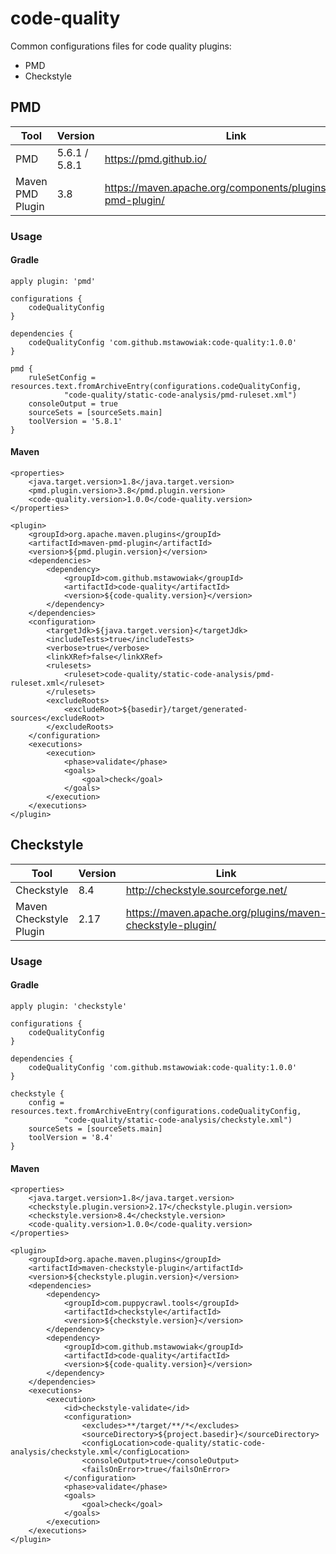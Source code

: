 # code-quality
Common configurations files for code quality plugins: 

* PMD
* Checkstyle

## PMD

| Tool              | Version           | Link  |
| -------------     | -------------     | ----- |
| PMD               | 5.6.1 / 5.8.1     | https://pmd.github.io/ |
| Maven PMD Plugin  | 3.8               | https://maven.apache.org/components/plugins/maven-pmd-plugin/ |

### Usage

#### Gradle
```
apply plugin: 'pmd'

configurations {
    codeQualityConfig
}

dependencies {
    codeQualityConfig 'com.github.mstawowiak:code-quality:1.0.0'
}

pmd {
    ruleSetConfig = resources.text.fromArchiveEntry(configurations.codeQualityConfig,
            "code-quality/static-code-analysis/pmd-ruleset.xml")
    consoleOutput = true
    sourceSets = [sourceSets.main]
    toolVersion = '5.8.1'
}
```

#### Maven
```
<properties>
    <java.target.version>1.8</java.target.version>
    <pmd.plugin.version>3.8</pmd.plugin.version>
    <code-quality.version>1.0.0</code-quality.version>
</properties>

<plugin>
    <groupId>org.apache.maven.plugins</groupId>
    <artifactId>maven-pmd-plugin</artifactId>
    <version>${pmd.plugin.version}</version>
    <dependencies>
        <dependency>
            <groupId>com.github.mstawowiak</groupId>
            <artifactId>code-quality</artifactId>
            <version>${code-quality.version}</version>
        </dependency>
    </dependencies>
    <configuration>
        <targetJdk>${java.target.version}</targetJdk>
        <includeTests>true</includeTests>
        <verbose>true</verbose>
        <linkXRef>false</linkXRef>
        <rulesets>
            <ruleset>code-quality/static-code-analysis/pmd-ruleset.xml</ruleset>
        </rulesets>
        <excludeRoots>
            <excludeRoot>${basedir}/target/generated-sources</excludeRoot>
        </excludeRoots>
    </configuration>
    <executions>
        <execution>
            <phase>validate</phase>
            <goals>
                <goal>check</goal>
            </goals>
        </execution>
    </executions>
</plugin>
```

## Checkstyle

| Tool                    | Version   | Link  |
| -------------           | --------- | ----- |
| Checkstyle              | 8.4       | http://checkstyle.sourceforge.net/ |
| Maven Checkstyle Plugin | 2.17      | https://maven.apache.org/plugins/maven-checkstyle-plugin/ |

### Usage

#### Gradle
```
apply plugin: 'checkstyle'

configurations {
    codeQualityConfig
}

dependencies {
    codeQualityConfig 'com.github.mstawowiak:code-quality:1.0.0'
}

checkstyle {
    config = resources.text.fromArchiveEntry(configurations.codeQualityConfig,
            "code-quality/static-code-analysis/checkstyle.xml")
    sourceSets = [sourceSets.main]
    toolVersion = '8.4'
}
```

#### Maven
```
<properties>
    <java.target.version>1.8</java.target.version>
    <checkstyle.plugin.version>2.17</checkstyle.plugin.version>
    <checkstyle.version>8.4</checkstyle.version>
    <code-quality.version>1.0.0</code-quality.version>
</properties>

<plugin>
    <groupId>org.apache.maven.plugins</groupId>
    <artifactId>maven-checkstyle-plugin</artifactId>
    <version>${checkstyle.plugin.version}</version>
    <dependencies>
        <dependency>
            <groupId>com.puppycrawl.tools</groupId>
            <artifactId>checkstyle</artifactId>
            <version>${checkstyle.version}</version>
        </dependency>
        <dependency>
            <groupId>com.github.mstawowiak</groupId>
            <artifactId>code-quality</artifactId>
            <version>${code-quality.version}</version>
        </dependency>
    </dependencies>
    <executions>
        <execution>
            <id>checkstyle-validate</id>
            <configuration>
                <excludes>**/target/**/*</excludes>
                <sourceDirectory>${project.basedir}</sourceDirectory>
                <configLocation>code-quality/static-code-analysis/checkstyle.xml</configLocation>
                <consoleOutput>true</consoleOutput>
                <failsOnError>true</failsOnError>
            </configuration>
            <phase>validate</phase>
            <goals>
                <goal>check</goal>
            </goals>
        </execution>
    </executions>
</plugin>
```